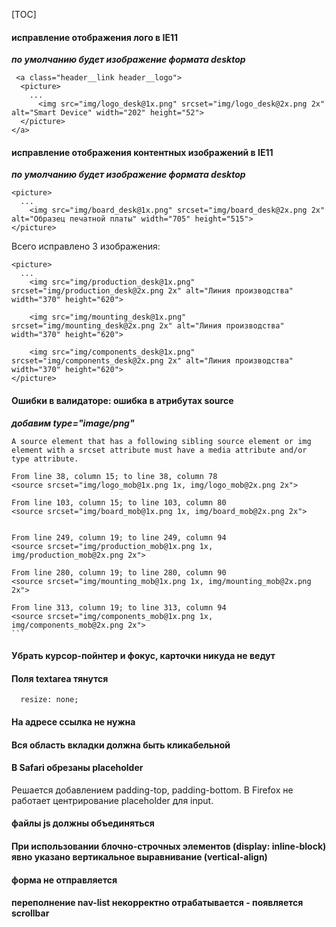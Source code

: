 [TOC]

#### исправление отображения лого в IE11

___по умолчанию будет изображение формата desktop___

```
 <a class="header__link header__logo">
  <picture>
    ...
      <img src="img/logo_desk@1x.png" srcset="img/logo_desk@2x.png 2x" alt="Smart Device" width="202" height="52">
  </picture>
</a>
```

#### исправление отображения контентных изображений в IE11

___по умолчанию будет изображение формата desktop___

```
<picture>
  ...
    <img src="img/board_desk@1x.png" srcset="img/board_desk@2x.png 2x" alt="Образец печатной платы" width="705" height="515">
</picture>
```

Всего исправлено 3 изображения:
```
<picture>
  ...
    <img src="img/production_desk@1x.png" srcset="img/production_desk@2x.png 2x" alt="Линия производства" width="370" height="620">

    <img src="img/mounting_desk@1x.png" srcset="img/mounting_desk@2x.png 2x" alt="Линия производства" width="370" height="620">

    <img src="img/components_desk@1x.png" srcset="img/components_desk@2x.png 2x" alt="Линия производства" width="370" height="620">
</picture>
```
#### Ошибки в валидаторе: ошибка в атрибутах source

___добавим  type="image/png"___

```
A source element that has a following sibling source element or img element with a srcset attribute must have a media attribute and/or type attribute.

```

    From line 38, column 15; to line 38, column 78
    <source srcset="img/logo_mob@1x.png 1x, img/logo_mob@2x.png 2x">

    From line 103, column 15; to line 103, column 80
    <source srcset="img/board_mob@1x.png 1x, img/board_mob@2x.png 2x">


    From line 249, column 19; to line 249, column 94
    <source srcset="img/production_mob@1x.png 1x, img/production_mob@2x.png 2x">

    From line 280, column 19; to line 280, column 90
    <source srcset="img/mounting_mob@1x.png 1x, img/mounting_mob@2x.png 2x">

    From line 313, column 19; to line 313, column 94
    <source srcset="img/components_mob@1x.png 1x, img/components_mob@2x.png 2x">
    ```

#### Убрать курсор-пойнтер и фокус, карточки никуда не ведут

#### Поля textarea тянутся

```
  resize: none;
```
#### На адресе ссылка не нужна

#### Вся область вкладки должна быть кликабельной

#### В Safari обрезаны placeholder

Решается добавлением padding-top, padding-bottom.
В Firefox не работает центрирование placeholder для input.

#### файлы js должны объединяться
#### При использовании блочно-строчных элементов (display: inline-block) явно указано вертикальное выравнивание (vertical-align)

#### форма не отправляется
#### переполнение nav-list некорректно отрабатывается - появляется scrollbar
